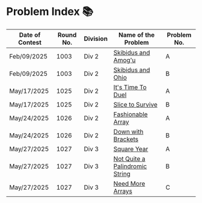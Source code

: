 # Problem Index 📚

| Date of Contest | Round No. | Division | Name of the Problem                           | Problem No. |
| --------------- | --------- | -------- | --------------------------------------------- | --------- |
| Feb/09/2025    | 1003   | Div 2    | [Skibidus and Amog'u](https://github.com/risha2211/Competitive-Programming/blob/main/Skibidus-and-Amog'u.md)     | A         |
| Feb/09/2025      | 1003   | Div 2    | [Skibidus and Ohio](https://github.com/risha2211/Competitive-Programming/blob/main/Skibidus-and-Ohio.md)   | B         |
| May/17/2025      | 1025   | Div 2    | [It's Time To Duel](https://github.com/risha2211/Competitive-Programming/blob/main/It's-Time-To-Duel.md)         | A         |
| May/17/2025      | 1025   | Div 2    | [Slice to Survive](https://github.com/risha2211/Competitive-Programming/blob/main/Slice-to-Survive.md)       | B         |
| May/24/2025      | 1026   | Div 2    | [Fashionable Array](https://example.com/q5)   | A         |
| May/24/2025     | 1026   | Div 2    | [Down with Brackets](https://example.com/q6) | B       |
| May/27/2025      | 1027   | Div 3    | [Square Year](https://example.com/q7)   | A         |
| May/27/2025      | 1027   | Div 3    | [Not Quite a Palindromic String](https://example.com/q8)       | B         |
| May/27/2025      | 1027   | Div 3    | [Need More Arrays](https://example.com/q9)    | C         |
